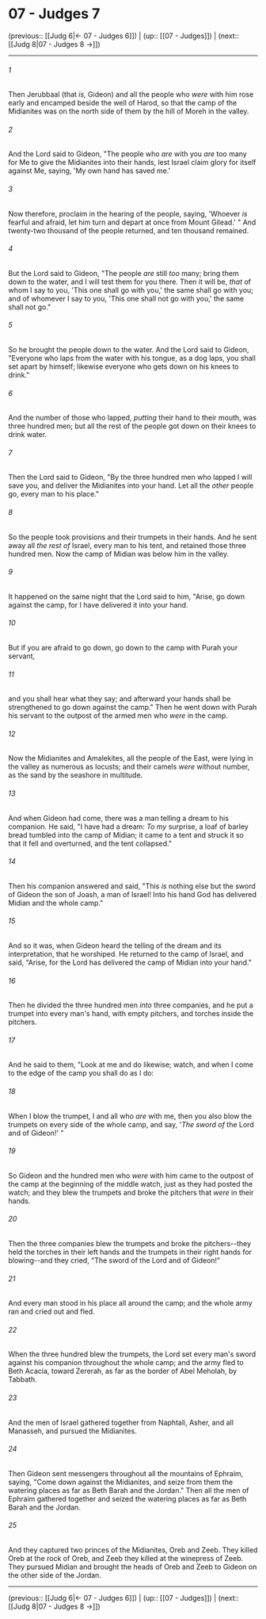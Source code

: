 # 07 - Judges 7

(previous:: [[Judg 6|← 07 - Judges 6]]) | (up:: [[07 - Judges]]) | (next:: [[Judg 8|07 - Judges 8 →]])

***


###### 1 
Then Jerubbaal (that _is,_ Gideon) and all the people who _were_ with him rose early and encamped beside the well of Harod, so that the camp of the Midianites was on the north side of them by the hill of Moreh in the valley. 

###### 2 
And the Lord said to Gideon, "The people who _are_ with you _are_ too many for Me to give the Midianites into their hands, lest Israel claim glory for itself against Me, saying, 'My own hand has saved me.' 

###### 3 
Now therefore, proclaim in the hearing of the people, saying, 'Whoever _is_ fearful and afraid, let him turn and depart at once from Mount Gilead.' " And twenty-two thousand of the people returned, and ten thousand remained. 

###### 4 
But the Lord said to Gideon, "The people _are_ still _too_ many; bring them down to the water, and I will test them for you there. Then it will be, _that_ of whom I say to you, 'This one shall go with you,' the same shall go with you; and of whomever I say to you, 'This one shall not go with you,' the same shall not go." 

###### 5 
So he brought the people down to the water. And the Lord said to Gideon, "Everyone who laps from the water with his tongue, as a dog laps, you shall set apart by himself; likewise everyone who gets down on his knees to drink." 

###### 6 
And the number of those who lapped, _putting_ their hand to their mouth, was three hundred men; but all the rest of the people got down on their knees to drink water. 

###### 7 
Then the Lord said to Gideon, "By the three hundred men who lapped I will save you, and deliver the Midianites into your hand. Let all the _other_ people go, every man to his place." 

###### 8 
So the people took provisions and their trumpets in their hands. And he sent away all _the rest of_ Israel, every man to his tent, and retained those three hundred men. Now the camp of Midian was below him in the valley. 

###### 9 
It happened on the same night that the Lord said to him, "Arise, go down against the camp, for I have delivered it into your hand. 

###### 10 
But if you are afraid to go down, go down to the camp with Purah your servant, 

###### 11 
and you shall hear what they say; and afterward your hands shall be strengthened to go down against the camp." Then he went down with Purah his servant to the outpost of the armed men who _were_ in the camp. 

###### 12 
Now the Midianites and Amalekites, all the people of the East, were lying in the valley as numerous as locusts; and their camels _were_ without number, as the sand by the seashore in multitude. 

###### 13 
And when Gideon had come, there was a man telling a dream to his companion. He said, "I have had a dream: _To my_ surprise, a loaf of barley bread tumbled into the camp of Midian; it came to a tent and struck it so that it fell and overturned, and the tent collapsed." 

###### 14 
Then his companion answered and said, "This _is_ nothing else but the sword of Gideon the son of Joash, a man of Israel! Into his hand God has delivered Midian and the whole camp." 

###### 15 
And so it was, when Gideon heard the telling of the dream and its interpretation, that he worshiped. He returned to the camp of Israel, and said, "Arise, for the Lord has delivered the camp of Midian into your hand." 

###### 16 
Then he divided the three hundred men _into_ three companies, and he put a trumpet into every man's hand, with empty pitchers, and torches inside the pitchers. 

###### 17 
And he said to them, "Look at me and do likewise; watch, and when I come to the edge of the camp you shall do as I do: 

###### 18 
When I blow the trumpet, I and all who _are_ with me, then you also blow the trumpets on every side of the whole camp, and say, '_The sword of_ the Lord and of Gideon!' " 

###### 19 
So Gideon and the hundred men who _were_ with him came to the outpost of the camp at the beginning of the middle watch, just as they had posted the watch; and they blew the trumpets and broke the pitchers that _were_ in their hands. 

###### 20 
Then the three companies blew the trumpets and broke the pitchers--they held the torches in their left hands and the trumpets in their right hands for blowing--and they cried, "The sword of the Lord and of Gideon!" 

###### 21 
And every man stood in his place all around the camp; and the whole army ran and cried out and fled. 

###### 22 
When the three hundred blew the trumpets, the Lord set every man's sword against his companion throughout the whole camp; and the army fled to Beth Acacia, toward Zererah, as far as the border of Abel Meholah, by Tabbath. 

###### 23 
And the men of Israel gathered together from Naphtali, Asher, and all Manasseh, and pursued the Midianites. 

###### 24 
Then Gideon sent messengers throughout all the mountains of Ephraim, saying, "Come down against the Midianites, and seize from them the watering places as far as Beth Barah and the Jordan." Then all the men of Ephraim gathered together and seized the watering places as far as Beth Barah and the Jordan. 

###### 25 
And they captured two princes of the Midianites, Oreb and Zeeb. They killed Oreb at the rock of Oreb, and Zeeb they killed at the winepress of Zeeb. They pursued Midian and brought the heads of Oreb and Zeeb to Gideon on the other side of the Jordan.

***

(previous:: [[Judg 6|← 07 - Judges 6]]) | (up:: [[07 - Judges]]) | (next:: [[Judg 8|07 - Judges 8 →]])
